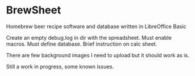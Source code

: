 # BrewSheet
Homebrew beer recipe software and database written in LibreOffice Basic

Create an empty debug.log in dir with the spreadsheet.
Must enable macros.
Must define database. Brief instruction on calc sheet.

There are few background images I need to upload but it should work as is.

Still a work in progress, some known issues.
